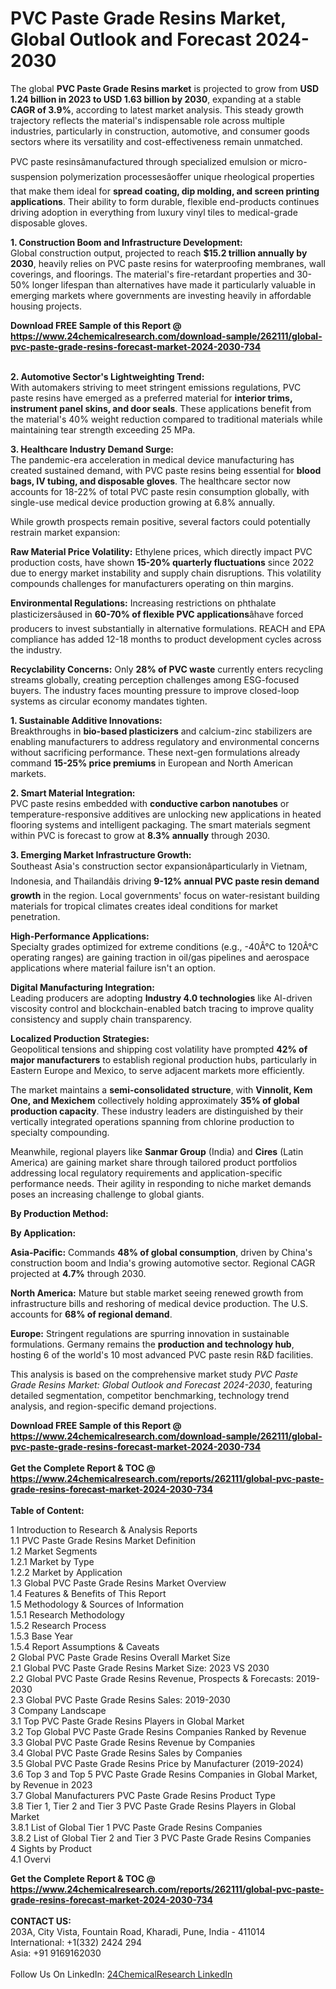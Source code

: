 <h1>PVC Paste Grade Resins Market, Global Outlook and Forecast 2024-2030</h1><p>The global <strong>PVC Paste Grade Resins market</strong> is projected to grow from <strong>USD 1.24 billion in 2023 to USD 1.63 billion by 2030</strong>, expanding at a stable <strong>CAGR of 3.9%</strong>, according to latest market analysis. This steady growth trajectory reflects the material's indispensable role across multiple industries, particularly in construction, automotive, and consumer goods sectors where its versatility and cost-effectiveness remain unmatched.</p><p>PVC paste resinsâmanufactured through specialized emulsion or micro-suspension polymerization processesâoffer unique rheological properties that make them ideal for <strong>spread coating, dip molding, and screen printing applications</strong>. Their ability to form durable, flexible end-products continues driving adoption in everything from luxury vinyl tiles to medical-grade disposable gloves.</p><p><strong>1. Construction Boom and Infrastructure Development:</strong><br>
Global construction output, projected to reach <strong>$15.2 trillion annually by 2030</strong>, heavily relies on PVC paste resins for waterproofing membranes, wall coverings, and floorings. The material's fire-retardant properties and 30-50% longer lifespan than alternatives have made it particularly valuable in emerging markets where governments are investing heavily in affordable housing projects.</p><div><b>Download FREE Sample of this Report @ 
            <a href="https://www.24chemicalresearch.com/download-sample/262111/global-pvc-paste-grade-resins-forecast-market-2024-2030-734">
            https://www.24chemicalresearch.com/download-sample/262111/global-pvc-paste-grade-resins-forecast-market-2024-2030-734</a></b></div><br><p><strong>2. Automotive Sector's Lightweighting Trend:</strong><br>
With automakers striving to meet stringent emissions regulations, PVC paste resins have emerged as a preferred material for <strong>interior trims, instrument panel skins, and door seals</strong>. These applications benefit from the material's 40% weight reduction compared to traditional materials while maintaining tear strength exceeding 25 MPa.</p><p><strong>3. Healthcare Industry Demand Surge:</strong><br>
The pandemic-era acceleration in medical device manufacturing has created sustained demand, with PVC paste resins being essential for <strong>blood bags, IV tubing, and disposable gloves</strong>. The healthcare sector now accounts for 18-22% of total PVC paste resin consumption globally, with single-use medical device production growing at 6.8% annually.</p><p>While growth prospects remain positive, several factors could potentially restrain market expansion:</p><p><strong>Raw Material Price Volatility:</strong> Ethylene prices, which directly impact PVC production costs, have shown <strong>15-20% quarterly fluctuations</strong> since 2022 due to energy market instability and supply chain disruptions. This volatility compounds challenges for manufacturers operating on thin margins.</p><p><strong>Environmental Regulations:</strong> Increasing restrictions on phthalate plasticizersâused in <strong>60-70% of flexible PVC applications</strong>âhave forced producers to invest substantially in alternative formulations. REACH and EPA compliance has added 12-18 months to product development cycles across the industry.</p><p><strong>Recyclability Concerns:</strong> Only <strong>28% of PVC waste</strong> currently enters recycling streams globally, creating perception challenges among ESG-focused buyers. The industry faces mounting pressure to improve closed-loop systems as circular economy mandates tighten.</p><p><strong>1. Sustainable Additive Innovations:</strong><br>
Breakthroughs in <strong>bio-based plasticizers</strong> and calcium-zinc stabilizers are enabling manufacturers to address regulatory and environmental concerns without sacrificing performance. These next-gen formulations already command <strong>15-25% price premiums</strong> in European and North American markets.</p><p><strong>2. Smart Material Integration:</strong><br>
PVC paste resins embedded with <strong>conductive carbon nanotubes</strong> or temperature-responsive additives are unlocking new applications in heated flooring systems and intelligent packaging. The smart materials segment within PVC is forecast to grow at <strong>8.3% annually</strong> through 2030.</p><p><strong>3. Emerging Market Infrastructure Growth:</strong><br>
Southeast Asia's construction sector expansionâparticularly in Vietnam, Indonesia, and Thailandâis driving <strong>9-12% annual PVC paste resin demand growth</strong> in the region. Local governments' focus on water-resistant building materials for tropical climates creates ideal conditions for market penetration.</p><p><strong>High-Performance Applications:</strong><br>
	Specialty grades optimized for extreme conditions (e.g., -40Â°C to 120Â°C operating ranges) are gaining traction in oil/gas pipelines and aerospace applications where material failure isn't an option.</p><p><strong>Digital Manufacturing Integration:</strong><br>
	Leading producers are adopting <strong>Industry 4.0 technologies</strong> like AI-driven viscosity control and blockchain-enabled batch tracing to improve quality consistency and supply chain transparency.</p><p><strong>Localized Production Strategies:</strong><br>
	Geopolitical tensions and shipping cost volatility have prompted <strong>42% of major manufacturers</strong> to establish regional production hubs, particularly in Eastern Europe and Mexico, to serve adjacent markets more efficiently.</p><p>The market maintains a <strong>semi-consolidated structure</strong>, with <strong>Vinnolit, Kem One, and Mexichem</strong> collectively holding approximately <strong>35% of global production capacity</strong>. These industry leaders are distinguished by their vertically integrated operations spanning from chlorine production to specialty compounding.</p><p>Meanwhile, regional players like <strong>Sanmar Group</strong> (India) and <strong>Cires</strong> (Latin America) are gaining market share through tailored product portfolios addressing local regulatory requirements and application-specific performance needs. Their agility in responding to niche market demands poses an increasing challenge to global giants.</p><p><strong>By Production Method:</strong></p><p><strong>By Application:</strong></p><p><strong>Asia-Pacific:</strong> Commands <strong>48% of global consumption</strong>, driven by China's construction boom and India's growing automotive sector. Regional CAGR projected at <strong>4.7%</strong> through 2030.</p><p><strong>North America:</strong> Mature but stable market seeing renewed growth from infrastructure bills and reshoring of medical device production. The U.S. accounts for <strong>68% of regional demand</strong>.</p><p><strong>Europe:</strong> Stringent regulations are spurring innovation in sustainable formulations. Germany remains the <strong>production and technology hub</strong>, hosting 6 of the world's 10 most advanced PVC paste resin R&amp;D facilities.</p><p>This analysis is based on the comprehensive market study <em>PVC Paste Grade Resins Market: Global Outlook and Forecast 2024-2030</em>, featuring detailed segmentation, competitor benchmarking, technology trend analysis, and region-specific demand projections.</p><div><b>Download FREE Sample of this Report @ 
            <a href="https://www.24chemicalresearch.com/download-sample/262111/global-pvc-paste-grade-resins-forecast-market-2024-2030-734">
            https://www.24chemicalresearch.com/download-sample/262111/global-pvc-paste-grade-resins-forecast-market-2024-2030-734</a></b></div><br><div><b>Get the Complete Report & TOC @ 
            <a href="https://www.24chemicalresearch.com/reports/262111/global-pvc-paste-grade-resins-forecast-market-2024-2030-734">
            https://www.24chemicalresearch.com/reports/262111/global-pvc-paste-grade-resins-forecast-market-2024-2030-734</a></b></div><br>
            <b>Table of Content:</b><p>1 Introduction to Research & Analysis Reports<br />
    1.1 PVC Paste Grade Resins Market Definition<br />
    1.2 Market Segments<br />
        1.2.1 Market by Type<br />
        1.2.2 Market by Application<br />
    1.3 Global PVC Paste Grade Resins Market Overview<br />
    1.4 Features & Benefits of This Report<br />
    1.5 Methodology & Sources of Information<br />
        1.5.1 Research Methodology<br />
        1.5.2 Research Process<br />
        1.5.3 Base Year<br />
        1.5.4 Report Assumptions & Caveats<br />
2 Global PVC Paste Grade Resins Overall Market Size<br />
    2.1 Global PVC Paste Grade Resins Market Size: 2023 VS 2030<br />
    2.2 Global PVC Paste Grade Resins Revenue, Prospects & Forecasts: 2019-2030<br />
    2.3 Global PVC Paste Grade Resins Sales: 2019-2030<br />
3 Company Landscape<br />
    3.1 Top PVC Paste Grade Resins Players in Global Market<br />
    3.2 Top Global PVC Paste Grade Resins Companies Ranked by Revenue<br />
    3.3 Global PVC Paste Grade Resins Revenue by Companies<br />
    3.4 Global PVC Paste Grade Resins Sales by Companies<br />
    3.5 Global PVC Paste Grade Resins Price by Manufacturer (2019-2024)<br />
    3.6 Top 3 and Top 5 PVC Paste Grade Resins Companies in Global Market, by Revenue in 2023<br />
    3.7 Global Manufacturers PVC Paste Grade Resins Product Type<br />
    3.8 Tier 1, Tier 2 and Tier 3 PVC Paste Grade Resins Players in Global Market<br />
        3.8.1 List of Global Tier 1 PVC Paste Grade Resins Companies<br />
        3.8.2 List of Global Tier 2 and Tier 3 PVC Paste Grade Resins Companies<br />
4 Sights by Product<br />
    4.1 Overvi</p><div><b>Get the Complete Report & TOC @ 
            <a href="https://www.24chemicalresearch.com/reports/262111/global-pvc-paste-grade-resins-forecast-market-2024-2030-734">
            https://www.24chemicalresearch.com/reports/262111/global-pvc-paste-grade-resins-forecast-market-2024-2030-734</a></b></div><br><b>CONTACT US:</b><br>
            203A, City Vista, Fountain Road, Kharadi, Pune, India - 411014<br>
            International: +1(332) 2424 294<br>
            Asia: +91 9169162030 <br><br>
            Follow Us On LinkedIn: <a href="https://www.linkedin.com/company/24chemicalresearch/">24ChemicalResearch LinkedIn</a>